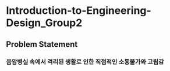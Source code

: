 # Introduction-to-Engineering-Design_Group2


## Problem Statement 
### 음압병실 속에서 격리된 생활로 인한 직접적인 소통불가와 고립감

